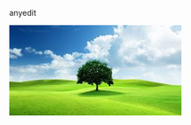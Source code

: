 anyedit

![download.jpg](https://github.com/Sahiti004/anewproject/blob/main/images/1722512691154_download.jpg?raw=true)